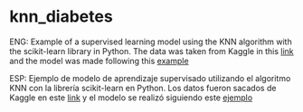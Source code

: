 # knn_diabetes
ENG: Example of a supervised learning model using the KNN algorithm with the scikit-learn library in Python. The data was taken from Kaggle in this [link](https://www.kaggle.com/shrutimechlearn/step-by-step-diabetes-classification-knn-detailed) and the model was made following this [example](https://www.slideshare.net/Simplilearn/knearest-neighbor-classification-algorithm-how-knn-algorithm-works-knn-algorithm-simplilearn/Simplilearn/knearest-neighbor-classification-algorithm-how-knn-algorithm-works-knn-algorithm-simplilearn)

ESP: Ejemplo de modelo de aprendizaje supervisado utilizando el algoritmo KNN con la librería scikit-learn en Python. 
Los datos fueron sacados de Kaggle en este [link](https://www.kaggle.com/shrutimechlearn/step-by-step-diabetes-classification-knn-detailed) y el modelo se realizó siguiendo este [ejemplo](https://www.slideshare.net/Simplilearn/knearest-neighbor-classification-algorithm-how-knn-algorithm-works-knn-algorithm-simplilearn/Simplilearn/knearest-neighbor-classification-algorithm-how-knn-algorithm-works-knn-algorithm-simplilearn)
